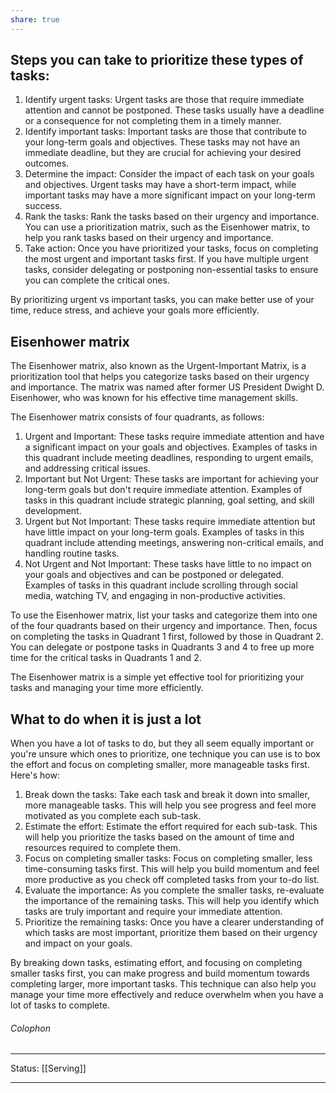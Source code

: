 ```yaml
---
share: true
---
```

## Steps you can take to prioritize these types of tasks:

1.  Identify urgent tasks: Urgent tasks are those that require immediate attention and cannot be postponed. These tasks usually have a deadline or a consequence for not completing them in a timely manner.
2.  Identify important tasks: Important tasks are those that contribute to your long-term goals and objectives. These tasks may not have an immediate deadline, but they are crucial for achieving your desired outcomes.
3.  Determine the impact: Consider the impact of each task on your goals and objectives. Urgent tasks may have a short-term impact, while important tasks may have a more significant impact on your long-term success.
4.  Rank the tasks: Rank the tasks based on their urgency and importance. You can use a prioritization matrix, such as the Eisenhower matrix, to help you rank tasks based on their urgency and importance.
5.  Take action: Once you have prioritized your tasks, focus on completing the most urgent and important tasks first. If you have multiple urgent tasks, consider delegating or postponing non-essential tasks to ensure you can complete the critical ones.

By prioritizing urgent vs important tasks, you can make better use of your time, reduce stress, and achieve your goals more efficiently.

## Eisenhower matrix

The Eisenhower matrix, also known as the Urgent-Important Matrix, is a prioritization tool that helps you categorize tasks based on their urgency and importance. The matrix was named after former US President Dwight D. Eisenhower, who was known for his effective time management skills.

The Eisenhower matrix consists of four quadrants, as follows:

1.  Urgent and Important: These tasks require immediate attention and have a significant impact on your goals and objectives. Examples of tasks in this quadrant include meeting deadlines, responding to urgent emails, and addressing critical issues.
2.  Important but Not Urgent: These tasks are important for achieving your long-term goals but don't require immediate attention. Examples of tasks in this quadrant include strategic planning, goal setting, and skill development.
3.  Urgent but Not Important: These tasks require immediate attention but have little impact on your long-term goals. Examples of tasks in this quadrant include attending meetings, answering non-critical emails, and handling routine tasks.
4.  Not Urgent and Not Important: These tasks have little to no impact on your goals and objectives and can be postponed or delegated. Examples of tasks in this quadrant include scrolling through social media, watching TV, and engaging in non-productive activities.

To use the Eisenhower matrix, list your tasks and categorize them into one of the four quadrants based on their urgency and importance. Then, focus on completing the tasks in Quadrant 1 first, followed by those in Quadrant 2. You can delegate or postpone tasks in Quadrants 3 and 4 to free up more time for the critical tasks in Quadrants 1 and 2.

The Eisenhower matrix is a simple yet effective tool for prioritizing your tasks and managing your time more efficiently.

## What to do when it is just a lot

When you have a lot of tasks to do, but they all seem equally important or you're unsure which ones to prioritize, one technique you can use is to box the effort and focus on completing smaller, more manageable tasks first. Here's how:

1.  Break down the tasks: Take each task and break it down into smaller, more manageable tasks. This will help you see progress and feel more motivated as you complete each sub-task.
2.  Estimate the effort: Estimate the effort required for each sub-task. This will help you prioritize the tasks based on the amount of time and resources required to complete them.
3.  Focus on completing smaller tasks: Focus on completing smaller, less time-consuming tasks first. This will help you build momentum and feel more productive as you check off completed tasks from your to-do list.
4.  Evaluate the importance: As you complete the smaller tasks, re-evaluate the importance of the remaining tasks. This will help you identify which tasks are truly important and require your immediate attention.
5.  Prioritize the remaining tasks: Once you have a clearer understanding of which tasks are most important, prioritize them based on their urgency and impact on your goals.

By breaking down tasks, estimating effort, and focusing on completing smaller tasks first, you can make progress and build momentum towards completing larger, more important tasks. This technique can also help you manage your time more effectively and reduce overwhelm when you have a lot of tasks to complete.

###### Colophon
----
Status: [[Serving]]

---
